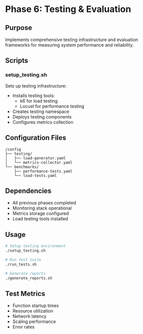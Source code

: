 # Phase 6: Testing & Evaluation

## Purpose
Implements comprehensive testing infrastructure and evaluation frameworks for measuring system performance and reliability.

## Scripts

### setup_testing.sh
Sets up testing infrastructure:
- Installs testing tools:
  - k6 for load testing
  - Locust for performance testing
- Creates testing namespace
- Deploys testing components
- Configures metrics collection

## Configuration Files
```
/config
├── testing/
│   ├── load-generator.yaml
│   └── metrics-collector.yaml
└── benchmarks/
    ├── performance-tests.yaml
    └── load-tests.yaml
```

## Dependencies
- All previous phases completed
- Monitoring stack operational
- Metrics storage configured
- Load testing tools installed

## Usage
```bash
# Setup testing environment
./setup_testing.sh

# Run test suite
./run_tests.sh

# Generate reports
./generate_reports.sh
```

## Test Metrics
- Function startup times
- Resource utilization
- Network latency
- Scaling performance
- Error rates
